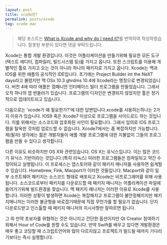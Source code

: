 ```yaml
---
layout: post
title: xcode란?
permalink: posts/xcode
tag: xcode mac
---
```


> 해당 포스트는 [What is Xcode and why do I need it?](https://www.quora.com/What-is-Xcode-and-why-do-I-need-it)를 번역하여 작성하였습니다. 잘못된 부분이 있다면 댓글 부탁드립니다.

Xcode는 통합 개발 환경입니다. 이것은 어플리케이션을 만들기위해 필요한 모든 도구(텍스트 에디터, 컴파일러, 빌드시스템 등)를 가지고 옵니다. 또한 스크립트를 이용해 개별적인 툴로 가지고 오는 것이 아니라 하나의 패키지로 가지고 옵니다. Xcode는 맥과 IOS를 위한 애플의 공식적인 IDE입니다. 초기에는 Project Builder int the NeXT days라고 불렸지만 맥 OSx 10.3 ghrdms 10.4에 Xcode라는 명칭으로 변경되었습니다. 버전 4에 따라 애플은 컴패니언 인터페이스 빌더 프로그램을 만들었습니다. 그래서 오직 하나의 앱 번들러가 있습니다. 프로그램의 디자인은 변경되지 않았지만 툴은 정기적으로 업데이트되고 있습니다.

다음으로는 'xcode가 왜 필요한가?'에 대한 답변입니다.xcode를 사용하는하나는 2가지 이유가 있습니다. IOS9 혹은 Xcode7 이상으로 프로그램을 사이드로드 하는 것입니다. 이를 위해서는 소스코드와 암호화된 사인이 필요합니다. 그래서 임의로 IOS 프로그램을 탈옥한 것처럼 업로드할 수 없습니다. Xcode7에서는 좀 복잡하지만 가능합니다. 제(필자) 생각에는 젊은 개발자들이 애플 개발 프로그램에 대한 지불없이 그들의 프로그램을 만들 수 있다고 생각합니다.

다른 이유도 비슷하지만 OS X와 관련있습니다. OS X는 유닉스입니다. 이는 많은 코드가 유닉스 기반이라는 것입니다.(특히 리눅스) 이러한 프로그램들은 컴파일되고 약간 수정이되고 실행됩니다. 이 프로세스는 앱스토어와 같이 패키지 매니저를 사용하면 쉽게할 수 있습니다. Homebrew, Fink, Macport가 이러한 것들입니다. Macport와 같이 일부 소프트웨어 패키지는 소스코드 형태로 배포되고 Xcode는 비프로그래머를 위해 사용됩니다. 소스코드로부터 패키지를 다운로드할 때 패키지 매니저는 어플리케이션 파일에 들어가기위해 빌드환경을 찾습니다. 맥 패키지 매니저는 이러한 이유로 Xcode를 사용합니다. 이러한 상황이 발생하면 Xcode는 복잡해지고 프로그램이 불안정해지지만 패키지매니저는 이러한 불균형을 바로잡기때문에 직접 무언가를 할 필요가 없습니다. 단지 다운로드받고 인스톨할 때 패키지 매니저의 지시사항만 잘따르면 됩니다.

그 외 만약 초보자를 위협하는 것은 아니지고 간단한 옵션이지만 Qt Creator 참여하기 위해서 Hour of Code를 원할 수도 있습니다. 만약 Swift를 배우고 있다면 개발환경은 매우 좋고 코딩할 때 스크립트언어와 많이 다르지않고 프로젝트가 빌드될 때까지 기다리기보다는 즉시 실행합니다.

